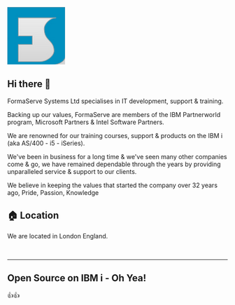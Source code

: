 ![Banner](./images/Logo.png)

## Hi there 👋

FormaServe Systems Ltd specialises in IT development, support & training.

Backing up our values, FormaServe are members of the IBM Partnerworld program, Microsoft Partners & Intel Software Partners.

We are renowned for our training courses, support & products on the IBM i (aka AS/400 - i5 - iSeries).

We've been in business for a long time & we've seen many other companies come & go, we have remained dependable through the years by providing unparalleled service & support to our clients.

We believe in keeping the values that started the company over 32 years ago, Pride, Passion, Knowledge


## 🏠 Location
We are located in London England.

<p>&nbsp;</p>
<hr>

## Open Source on IBM i - Oh Yea!

👍👍

<!--

**Here are some ideas to get you started:**

🙋‍♀️ A short introduction - what is your organization all about?
🌈 Contribution guidelines - how can the community get involved?
👩‍💻 Useful resources - where can the community find your docs? Is there anything else the community should know?
🍿 Fun facts - what does your team eat for breakfast?
🧙 Remember, you can do mighty things with the power of [Markdown](https://docs.github.com/github/writing-on-github/getting-started-with-writing-and-formatting-on-github/basic-writing-and-formatting-syntax)
-->
